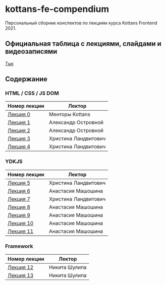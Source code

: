 # kottans-fe-compendium

Персональный сборник конспектов по лекциям курса Kottans Frontend 2021.

## Официальная таблица с лекциями, слайдами и видеозаписями

[Тык](https://github.com/kottans/frontend/blob/master/SCHEDULE.md)

## Содержание

### HTML / CSS / JS DOM

| Номер лекции                                | Лектор               |
| ------------------------------------------- | -------------------- |
| [Лекция 0](./lections/lection0/lection0.md) | Менторы Kottans      |
| [Лекция 1](./lections/lection1/lection1.md) | Александр Островной  |
| [Лекция 2](./lections/lection2/lection2.md) | Александр Островной  |
| [Лекция 3](./lections/lection3/lection3.md) | Христина Ландвитович |
| [Лекция 4](./lections/lection4/lection4.md) | Христина Ландвитович |

### YDKJS

| Номер лекции                                   | Лектор               |
| ---------------------------------------------- | -------------------- |
| [Лекция 5](./lections/lection5/lection5.md)    | Христина Ландвитович |
| [Лекция 6](./lections/lection6/lection6.md)    | Анастасия Машошина   |
| [Лекция 7](./lections/lection7/lection7.md)    | Христина Ландвитович |
| [Лекция 8](./lections/lection8/lection8.md)    | Анастасия Машошина   |
| [Лекция 9](./lections/lection9/lection9.md)    | Анастасия Машошина   |
| [Лекция 10](./lections/lection10/lection10.md) | Анастасия Машошина   |
| [Лекция 11](./lections/lection11/lection11.md) | Анастасия Машошина   |

### Framework

| Номер лекции                                   | Лектор        |
| ---------------------------------------------- | ------------- |
| [Лекция 12](./lections/lection12/lection12.md) | Никита Шулипа |
| [Лекция 13](./lections/lection13/lection13.md) | Никита Шулипа |
